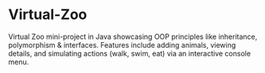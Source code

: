 # Virtual-Zoo
Virtual Zoo mini-project in Java showcasing OOP principles like inheritance, polymorphism &amp; interfaces. Features include adding animals, viewing details, and simulating actions (walk, swim, eat) via an interactive console menu.
